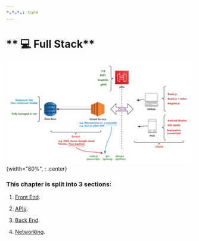 ```yaml
---
ᴴₒᴴₒᴴₒ: ture
---
```


# ** 💻 Full Stack**

![full](./full.png){width="80%", : .center}

### **This chapter is split into 3 sections:**

1. [Front End](Frontend/README.md).

2. [APIs](API/README.md).

3. [Back End](Backend/README.md).

4. [Networking](Web/README.md).